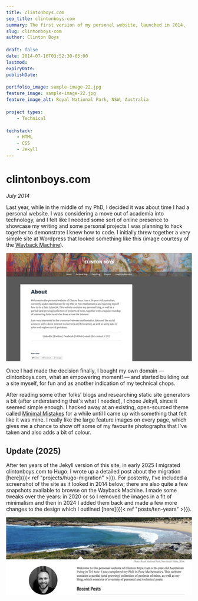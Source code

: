 ```yaml
---
title: clintonboys.com
seo_title: clintonboys-com
summary: The first version of my personal website, launched in 2014. 
slug: clintonboys-com
author: Clinton Boys

draft: false
date: 2014-07-16T03:52:30-05:00
lastmod: 
expiryDate: 
publishDate: 

portfolio_image: sample-image-22.jpg
feature_image: sample-image-22.jpg
feature_image_alt: Royal National Park, NSW, Australia

project types: 
    - Technical

techstack:
    - HTML
    - CSS
    - Jekyll
---
```


# clintonboys.com

*July 2014*

Last year, while in the middle of my PhD, I decided it was about time I had a personal website. I was considering a move out of academia into technology, and I felt like I needed some sort of online presence to showcase my writing and some personal projects I was planning to hack together to demonstrate I knew how to code. I initially threw together a very simple site at Wordpress that looked something like this (image courtesy of the [Wayback Machine](https://web.archive.org/web/20141216231359/http://clintonboys.com/)). 

![cb.com](cbcom_old.png)

Once I had made the decision finally, I bought my own domain &mdash; clintonboys.com, what an empowering moment! &mdash; and started building out a site myself, for fun and as another indication of my technical chops. 

After reading some other folks' blogs and researching static site generators a bit (after understanding that's what I needed), I chose Jekyll, since it seemed simple enough. I hacked away at an existing, open-sourced theme called [Minimal Mistakes](https://mmistakes.github.io/minimal-mistakes/) for a while until I came up with something that felt like it was mine. I really like the large feature images on every page, which gives me a chance to show off some of my favourite photographs that I've taken and also adds a bit of colour. 

## Update (2025)

After ten years of the Jekyll version of this site, in early 2025 I migrated clintonboys.com to Hugo. I wrote up a detailed post about the migration [here]({{< ref "projects/hugo-migration" >}}). For posterity, I've included a screenshot of the site as it looked in 2014 below; there are also quite a few snapshots available to browse on the Wayback Machine. I made some tweaks over the years: in 2020 or so I removed the images in a fit of minimalism and then in 2024 I added them back and made a few more changes to the design which I outlined [here]({{< ref "posts/ten-years" >}}). 

![cb.com](cbcom.png)




